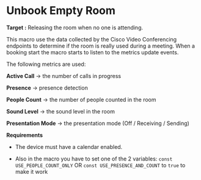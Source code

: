 # Unbook Empty Room

**Target :** Releasing the room when no one is attending.

This macro use the data collected by the Cisco Video Conferencing endpoints to determine if the room is really used during a meeting. When a booking start the macro starts to listen to the metrics update events.

The following metrics are used:

**Active Call**       -> the number of calls in progress

**Presence**         -> presence detection

**People Count**      -> the number of people counted in the room

**Sound Level**       -> the sound level in the room

**Presentation Mode** -> the presentation mode (Off / Receiving / Sending)

**Requirements**

- The device must have a calendar enabled. 

- Also in the macro you have to set one of the 2 variables: ```const USE_PEOPLE_COUNT_ONLY``` OR
```const USE_PRESENCE_AND_COUNT``` to ```true``` to make it work
